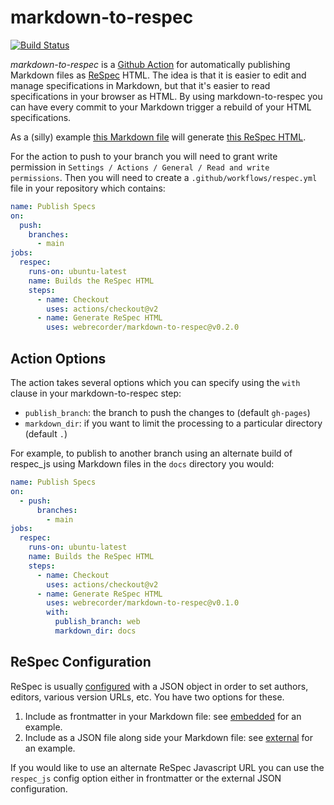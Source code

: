 # markdown-to-respec

[![Build Status](https://github.com/webrecorder/markdown-to-respec/workflows/tests/badge.svg)](https://github.com/webrecorder/markdown-to-respec/actions/workflows/main.yml)

*markdown-to-respec* is a [Github Action] for automatically publishing Markdown files as [ReSpec] HTML. The idea is that it is easier to edit and manage specifications in Markdown, but that it's easier to read specifications in your browser as HTML. By using markdown-to-respec you can have every commit to your Markdown trigger a rebuild of your HTML specifications.

As a (silly) example [this Markdown file] will generate [this ReSpec HTML].

For the action to push to your branch you will need to grant write permission in `Settings / Actions / General / Read and write permissions`. Then you will need to create a `.github/workflows/respec.yml` file in your repository which contains:

```yaml
name: Publish Specs
on:
  push:
    branches: 
      - main
jobs:
  respec:
    runs-on: ubuntu-latest
    name: Builds the ReSpec HTML
    steps:
      - name: Checkout
        uses: actions/checkout@v2
      - name: Generate ReSpec HTML
        uses: webrecorder/markdown-to-respec@v0.2.0
```

## Action Options

The action takes several options which you can specify using the `with` clause in your markdown-to-respec step:

* `publish_branch`: the branch to push the changes to (default `gh-pages`)
* `markdown_dir`: if you want to limit the processing to a particular directory (default `.`)

For example, to publish to another branch using an alternate build of respec_js
using Markdown files in the `docs` directory you would:

```yaml
name: Publish Specs
on:
  - push:
      branches:
        - main
jobs:
  respec:
    runs-on: ubuntu-latest
    name: Builds the ReSpec HTML
    steps:
      - name: Checkout
        uses: actions/checkout@v2
      - name: Generate ReSpec HTML
        uses: webrecorder/markdown-to-respec@v0.1.0
        with:
          publish_branch: web
          markdown_dir: docs
```

## ReSpec Configuration

ReSpec is usually [configured] with a JSON object in order to set authors, editors, various version URLs, etc. You have two options for these.

1. Include as frontmatter in your Markdown file: see [embedded] for an example.
2. Include as a JSON file along side your Markdown file: see [external] for an example.

If you would like to use an alternate ReSpec Javascript URL you can use the `respec_js` config option either in frontmatter or the external JSON configuration.

[ReSpec]: https://respec.org/docs/
[Github Action]: https://docs.github.com/en/actions
[embedded]: https://raw.githubusercontent.com/webrecorder/markdown-to-respec/main/test-data/embedded/index.md
[external]: https://github.com/webrecorder/markdown-to-respec/tree/main/test-data/external
[this Markdown file]: https://raw.githubusercontent.com/webrecorder/markdown-to-respec/main/test-data/embedded/index.md
[this ReSpec HTML]: https://webrecorder.github.io/markdown-to-respec/test-data/embedded/
[configured]: https://respec.org/docs/#configuration-options
